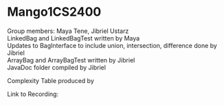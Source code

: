 Mango1CS2400
============
Group members: Maya Tene, Jibriel Ustarz  
LinkedBag and LinkedBagTest written by Maya  
Updates to BagInterface to include union, intersection, difference done by Jibriel  
ArrayBag and ArrayBagTest written by Jibriel  
JavaDoc folder compiled by Jibriel

Complexity Table produced by  

Link to Recording:   

